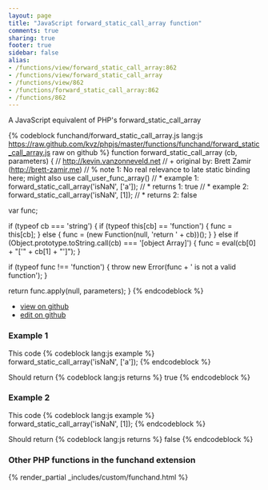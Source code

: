 ```yaml
---
layout: page
title: "JavaScript forward_static_call_array function"
comments: true
sharing: true
footer: true
sidebar: false
alias:
- /functions/view/forward_static_call_array:862
- /functions/view/forward_static_call_array
- /functions/view/862
- /functions/forward_static_call_array:862
- /functions/862
---
```

<!-- Generated by Rakefile:build -->
A JavaScript equivalent of PHP's forward_static_call_array

{% codeblock funchand/forward_static_call_array.js lang:js https://raw.github.com/kvz/phpjs/master/functions/funchand/forward_static_call_array.js raw on github %}
function forward_static_call_array (cb, parameters) {
  // http://kevin.vanzonneveld.net
  // +   original by: Brett Zamir (http://brett-zamir.me)
  // %          note 1: No real relevance to late static binding here; might also use call_user_func_array()
  // *     example 1: forward_static_call_array('isNaN', ['a']);
  // *     returns 1: true
  // *     example 2: forward_static_call_array('isNaN', [1]);
  // *     returns 2: false

  var func;

  if (typeof cb === 'string') {
    if (typeof this[cb] == 'function') {
      func = this[cb];
    } else {
      func = (new Function(null, 'return ' + cb))();
    }
  }
  else if (Object.prototype.toString.call(cb) === '[object Array]') {
    func = eval(cb[0] + "['" + cb[1] + "']");
  }

  if (typeof func !== 'function') {
    throw new Error(func + ' is not a valid function');
  }

  return func.apply(null, parameters);
}
{% endcodeblock %}

 - [view on github](https://github.com/kvz/phpjs/blob/master/functions/funchand/forward_static_call_array.js)
 - [edit on github](https://github.com/kvz/phpjs/edit/master/functions/funchand/forward_static_call_array.js)

### Example 1
This code
{% codeblock lang:js example %}
forward_static_call_array('isNaN', ['a']);
{% endcodeblock %}

Should return
{% codeblock lang:js returns %}
true
{% endcodeblock %}

### Example 2
This code
{% codeblock lang:js example %}
forward_static_call_array('isNaN', [1]);
{% endcodeblock %}

Should return
{% codeblock lang:js returns %}
false
{% endcodeblock %}


### Other PHP functions in the funchand extension
{% render_partial _includes/custom/funchand.html %}
